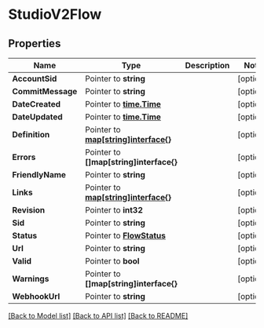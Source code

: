 # StudioV2Flow

## Properties

Name | Type | Description | Notes
------------ | ------------- | ------------- | -------------
**AccountSid** | Pointer to **string** |  | [optional] 
**CommitMessage** | Pointer to **string** |  | [optional] 
**DateCreated** | Pointer to [**time.Time**](time.Time.md) |  | [optional] 
**DateUpdated** | Pointer to [**time.Time**](time.Time.md) |  | [optional] 
**Definition** | Pointer to [**map[string]interface{}**](.md) |  | [optional] 
**Errors** | Pointer to **[]map[string]interface{}** |  | [optional] 
**FriendlyName** | Pointer to **string** |  | [optional] 
**Links** | Pointer to [**map[string]interface{}**](.md) |  | [optional] 
**Revision** | Pointer to **int32** |  | [optional] 
**Sid** | Pointer to **string** |  | [optional] 
**Status** | Pointer to [**FlowStatus**](flow_status.md) |  | [optional] 
**Url** | Pointer to **string** |  | [optional] 
**Valid** | Pointer to **bool** |  | [optional] 
**Warnings** | Pointer to **[]map[string]interface{}** |  | [optional] 
**WebhookUrl** | Pointer to **string** |  | [optional] 

[[Back to Model list]](../README.md#documentation-for-models) [[Back to API list]](../README.md#documentation-for-api-endpoints) [[Back to README]](../README.md)


